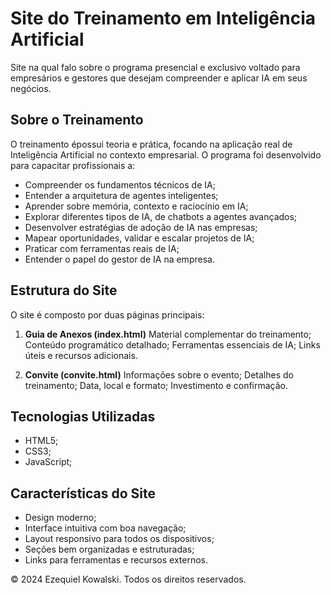 # Site do Treinamento em Inteligência Artificial
Site na qual falo sobre o programa presencial e exclusivo voltado para empresários e gestores que desejam compreender e aplicar IA em seus negócios.

## Sobre o Treinamento
O treinamento épossui teoria e prática, focando na aplicação real de Inteligência Artificial no contexto empresarial. 
O programa foi desenvolvido para capacitar profissionais a:

- Compreender os fundamentos técnicos de IA;
- Entender a arquitetura de agentes inteligentes;
- Aprender sobre memória, contexto e raciocínio em IA;
- Explorar diferentes tipos de IA, de chatbots a agentes avançados;
- Desenvolver estratégias de adoção de IA nas empresas;
- Mapear oportunidades, validar e escalar projetos de IA;
- Praticar com ferramentas reais de IA;
- Entender o papel do gestor de IA na empresa.

## Estrutura do Site
O site é composto por duas páginas principais:
1. **Guia de Anexos (index.html)**
   Material complementar do treinamento;
   Conteúdo programático detalhado;
   Ferramentas essenciais de IA;
   Links úteis e recursos adicionais.

2. **Convite (convite.html)**
Informações sobre o evento;
   Detalhes do treinamento;
   Data, local e formato;
   Investimento e confirmação.

## Tecnologias Utilizadas
- HTML5;
- CSS3;
- JavaScript;

## Características do Site
- Design moderno;
- Interface intuitiva com boa navegação;
- Layout responsivo para todos os dispositivos;
- Seções bem organizadas e estruturadas;
- Links para ferramentas e recursos externos.

© 2024 Ezequiel Kowalski. Todos os direitos reservados.
